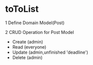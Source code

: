 # toToList

1 Define Domain Model(Post)

2 CRUD Operation for Post Model
 - Create (admin)
 - Read   (everyone)
 - Update (admin,unfinished 'deadline')
 - Delete (admin)
